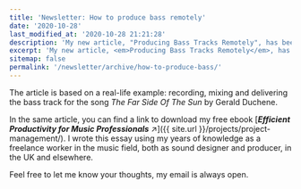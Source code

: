 ```yaml
---
title: 'Newsletter: How to produce bass remotely'
date: '2020-10-28'
last_modified_at: '2020-10-28 21:21:28'
description: 'My new article, "Producing Bass Tracks Remotely", has been published by Unlock Your Sound.'
excerpt: 'My new article, <em>Producing Bass Tracks Remotely</em>, has been <a href="https://unlockyoursound.com/producing-bass-tracks-remotely/"><strong>published by Unlock Your Sound</strong> ↗︎</a>.'
sitemap: false
permalink: '/newsletter/archive/how-to-produce-bass/'
---
```

The article is based on a real-life example: recording, mixing and delivering the bass track for the song _The Far Side Of The Sun_ by Gerald Duchene.

In the same article, you can find a link to download my free ebook [**_Efficient Productivity for Music Professionals_**&nbsp;↗︎]({{ site.url }}/projects/project-management/). I wrote this essay using my years of knowledge as a freelance worker in the music field, both as sound designer and producer, in the UK and elsewhere.

Feel free to let me know your thoughts, my email is always open.